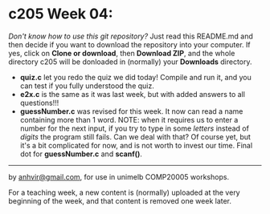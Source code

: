  c205 Week 04:
=======
*Don't know how to use this git repository?* Just read this README.md and then decide if you want to download the repository into your computer. If yes, click on **Clone or download**, then **Download ZIP**, and the whole directory c205 will be donloaded in (normally) your **Downloads** directory.
   
  * **quiz.c** let you redo the quiz we did today! Compile and run it, and you can test
if you fully understood the quiz.
  * **e2x.c** is the same as it was last week, but with added answers to all questions!!!
  * **guessNumber.c** was revised for this week. It now can read a name containing more than 1 word. NOTE: when it requires us to enter a number for the next input, if you try to type in some *letters* instead of *digits* the program still fails.
  Can we deal with that? Of course yet, but it's a bit complicated for now, and is not worth to invest our time. Final dot for **guessNumber.c** and **scanf()**.

 
-------------------------------------------------------------
by anhvir@gmail.com, for use in unimelb COMP20005 workshops.

For a teaching week, a new content is (normally) uploaded at the very beginning of the week, and that content is removed one week later.
